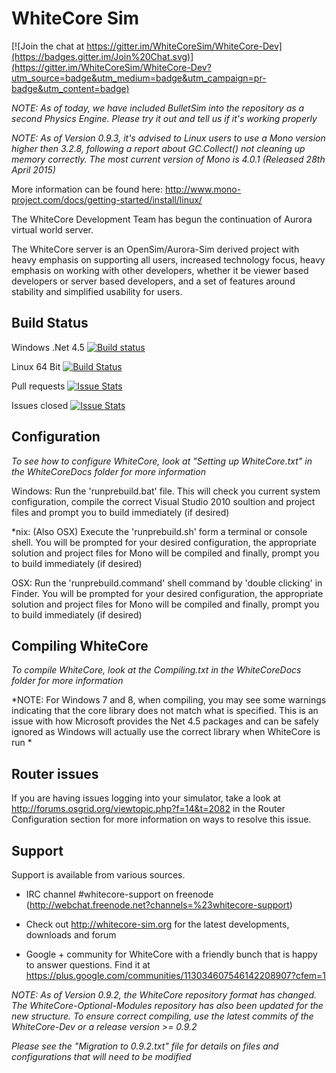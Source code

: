 # WhiteCore Sim

[![Join the chat at https://gitter.im/WhiteCoreSim/WhiteCore-Dev](https://badges.gitter.im/Join%20Chat.svg)](https://gitter.im/WhiteCoreSim/WhiteCore-Dev?utm_source=badge&utm_medium=badge&utm_campaign=pr-badge&utm_content=badge)

*NOTE:
 As of today, we have included BulletSim into the repository as a second Physics Engine. Please try it out and tell us if it's working properly*

*NOTE:
 As of Version 0.9.3, it's advised to Linux users to use a Mono version higher then 3.2.8, following a report about GC.Collect() not cleaning up memory correctly. The most current version of Mono is 4.0.1 (Released 28th April 2015)*

 More information can be found here: http://www.mono-project.com/docs/getting-started/install/linux/

The WhiteCore Development Team has begun the continuation of Aurora virtual world server.

The WhiteCore server is an OpenSim/Aurora-Sim derived project with heavy emphasis on supporting all users, 
increased technology focus, heavy emphasis on working with other developers,
whether it be viewer based developers or server based developers, 
and a set of features around stability and simplified usability for users.

## Build Status

Windows .Net 4.5 [![Build status](https://ci.appveyor.com/api/projects/status/tj3pr2xb4rg6ospe/branch/master?svg=true)](https://ci.appveyor.com/project/fly-man-/whitecore-dev/branch/master)

Linux 64 Bit [![Build Status](https://travis-ci.org/WhiteCoreSim/WhiteCore-Dev.svg?branch=master)](https://travis-ci.org/WhiteCoreSim/WhiteCore-Dev)

Pull requests [![Issue Stats](http://www.issuestats.com/github/WhiteCoreSim/WhiteCore-Dev/badge/pr)](http://www.issuestats.com/github/WhiteCoreSim/WhiteCore-Dev)

Issues closed [![Issue Stats](http://www.issuestats.com/github/WhiteCoreSim/WhiteCore-Dev/badge/issue)](http://www.issuestats.com/github/WhiteCoreSim/WhiteCore-Dev)



## Configuration
*To see how to configure WhiteCore, look at "Setting up WhiteCore.txt" in the WhiteCoreDocs folder for more information*

Windows:
   Run the 'runprebuild.bat' file.
   This will check you current system configuration, compile the correct Visual Studio 2010 soultion and project files and prompt you to build immediately (if desired)

*nix:      (Also OSX)
   Execute the 'runprebuild.sh' form a terminal or console shell.
   You will be prompted for your desired configuration, the appropriate solution and project files for Mono will be compiled and finally, prompt you to build immediately (if desired)
   
OSX:
   Run the 'runprebuild.command' shell command by 'double clicking' in Finder.
   You will be prompted for your desired configuration, the appropriate solution and project files for Mono will be compiled and finally, prompt you to build immediately (if desired)
   	   
## Compiling WhiteCore
*To compile WhiteCore, look at the Compiling.txt in the WhiteCoreDocs folder for more information*

*NOTE:
  For Windows 7 and 8, when compiling, you may see some warnings indicating that the core library does not match what is specified.
  This is an issue with how Microsoft provides the Net 4.5 packages and can be safely ignored as Windows will actually use the correct library when WhiteCore is run *
  
## Router issues
If you are having issues logging into your simulator, take a look at http://forums.osgrid.org/viewtopic.php?f=14&t=2082 in the Router Configuration section for more information on ways to resolve this issue.

## Support
Support is available from various sources.

* IRC channel #whitecore-support on freenode (http://webchat.freenode.net?channels=%23whitecore-support)

* Check out http://whitecore-sim.org for the latest developments, downloads and forum

* Google + community for WhiteCore with a friendly bunch that is happy to answer questions. Find it at https://plus.google.com/communities/113034607546142208907?cfem=1

*NOTE: 
 As of Version 0.9.2, the WhiteCore repository format has changed.  
 The WhiteCore-Optional-Modules repository has also been updated for the new structure.
 To ensure correct compiling, use the latest commits of the WhiteCore-Dev or a release version >= 0.9.2*

*Please see the "Migration to 0.9.2.txt" file for details on files and configurations that will need to be modified*
